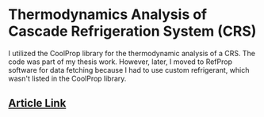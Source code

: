 # Thermodynamics Analysis of Cascade Refrigeration System (CRS)

I utilized the CoolProp library for the thermodynamic analysis of a CRS. The code was part of my thesis work. However, later, I moved to RefProp software for data fetching because I had to use custom refrigerant, which wasn't listed in the CoolProp library. 

## [Article Link]

[Article Link]: https://doi.org/10.1016/j.ecmx.2024.100722
